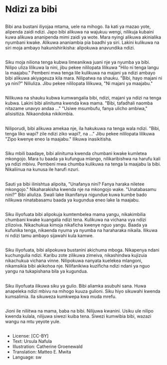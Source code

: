 # Ndizi za bibi

##
Bibi ana bustani iliyojaa mtama, uele na mihogo. Ila kati ya mazao yote, alipenda zaidi ndizi. Japo bibi alikuwa na wajukuu wengi, nilikuja kubaini kuwa alikuwa ananipenda mimi zaidi ya wote. Mara nyingi alikuwa akinialika nyumbani kwake. Alikuwa ananiambia pia baadhi ya siri. Lakini kulikuwa na siri moja ambayo hakunishirikisha: alipokuwa anavundika ndizi.

##
Siku moja niliona tenga kubwa limeanikwa juani nje ya nyumba ya bibi. Nilipo uliza lilikuwa la nini, jibu pekee nililopata lilikuwa "Hilo ni tenga langu la maajabu." Pembeni mwa tenga lile kulikuwa na majani ya ndizi ambayo bibi alikuwa akiyageuza kila mara. Nilipatwa na shauku. "Bibi, hayo majani ni ya nini?" Niliuliza. Jibu pekee nililopata lilikuwa, "Ni majani ya maajabu."

##
Nilikuwa na shauku kubwa kumwangalia bibi, ndizi, majani ya ndizi na tenga kubwa. Lakini bibi alinituma kwenda kwa mama. "Bibi, tafadhali naomba nitazame unavyo andaa …" "Usiwe msumbufu, fanya ulicho ambiwa," alisisitiza. Nikaondoka nikikimbia.

##
Niliporudi, bibi alikuwa amekaa nje, ila hakukuwa na tenga wala ndizi. "Bibi, tenga liko wapi? zile ndizi ziko wapi?, na …" Jibu pekee nililopata lilikuwa "Zipo kwenye eneo la maajabu." Ilikuwa inasikitisha.

##
Siku mbili baadaye, bibi alinituma kwenda chumbani kwake kumletea mkongojo. Mara tu baada ya kufungua mlango, nilikaribishwa na harufu kali ya ndizi mbivu. Pembeni mwa chumba kulikuwa na tenga la maajabu la bibi. Nikaliinua na kunusa ile harufi nzuri.

##
Sauti ya bibi ilinishtua alipoita, "Unafanya nini? Fanya haraka niletee mkongojo." Nikaharakisha kwenda nje na mkongojo wake. "Unatabasamu nini?" Bibi aliuliza. Swali lake likanifanya nigundue kuwa kumbe bado nilikuwa ninatabasamu baada ya kugundua eneo lake la maajabu.

##
Siku iliyofuata bibi alipokuja kumtembelea mama yangu, nikakimbilia chumbani kwake kuangalia ndizi tena. Kulikuwa na vichana vya ndizi zilizoiva. Nikachukua kimoja nikaficha kwenye nguo yangu. Baada ya kufunika tenga, nikaenda nyuma ya nyumba na haraharaka nikaila. Ilikuwa ni ndizi tamu ambayo sijawahi kula kamwe.

##
Siku iliyofuata, bibi alipokuwa bustanini akichuma mboga. Nikapenya ndani kuchungulia ndizi. Karibu zote zilikuwa zimeiva, nikashindwa kujizuia nikachukua vichana vinne. Nilipokuwa nanyata kuelekea mlangoni, nikamsikia bibi akikohoa nje. Nilifanikiwa kuzificha ndizi ndani ya nguo yangu na tukapishana bila ya kugundua.

##
Siku iliyofuata ilikuwa siku ya gulio. Bibi aliamka asubuhi sana. Huwa anapeleka ndizi mbivu na mihogo kuuza gulioni. Siku hiyo sikuwahi kwenda kumsalimia. Ila sikuweza kumkwepa kwa muda mrefu.

##
Jioni ile niliitwa na mama, baba na bibi. Nilijuwa kwanini. Usiku ule nilipo kwenda kulala, nilijuwa siwezi kuiba tena. Siwezi kumwibia bibi, wazazi wangu na mtu yeyote yule.

##
* License: [CC-BY]
* Text: Ursula Nafula
* Illustration: Catherine Groenewald
* Translation: Matteo E. Mwita
* Language: sw

